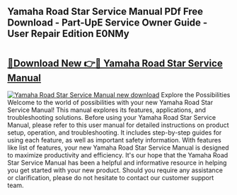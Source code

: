 ## Yamaha Road Star Service Manual PDf Free Download - Part-UpE Service Owner Guide - User Repair Edition E0NMy

# <h2><a href="http://bc50932.oget.top/?id=Yamaha+Road+Star+Service+Manual">🔗Download New 👉🔴 Yamaha Road Star Service Manual</a></h2>

[![Yamaha Road Star Service Manual new download](https://i.imgur.com/5g1atiW.png)](http://bc50932.oget.top/?id=Yamaha+Road+Star+Service+Manual)
Explore the Possibilities Welcome to the world of possibilities with your new Yamaha Road Star Service Manual! This manual explores its features, applications, and troubleshooting solutions. Before using your Yamaha Road Star Service Manual, please refer to this user manual for detailed instructions on product setup, operation, and troubleshooting. It includes step-by-step guides for using each feature, as well as important safety information. With features like list of features, your new Yamaha Road Star Service Manual is designed to maximize productivity and efficiency. It's our hope that the Yamaha Road Star Service Manual has been a helpful and informative resource in helping you get started with your new product. Should you require any assistance or clarification, please do not hesitate to contact our customer support team.
